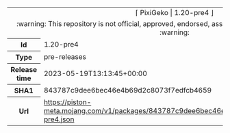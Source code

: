 <html><table>
<tr><td colspan="2" align="center"><img width="0" height="0"><br/>⌈ PixiGeko | 1.20-pre4 ⌋<br/><img width="0" height="0"></td></tr>
<tr><td colspan="2" align="center"><img width="0" height="0"><br/>
:warning: This repository is not official, approved, endorsed, associated or connected with Mojang :warning:
<br/><img width="0" height="0"></td></tr>
<tr><th>Id</th><td>1.20-pre4</td></tr>
<tr><th>Type</th><td>pre-releases</td></tr>
<tr><th>Release time</th><td>2023-05-19T13:13:45+00:00</td></tr>
<tr><th>SHA1</th><td>843787c9dee6bec46e4b69d2c8073f7edfcb4659</td></tr>
<tr><th>Url</th><td><a href="https://piston-meta.mojang.com/v1/packages/843787c9dee6bec46e4b69d2c8073f7edfcb4659/1.20-pre4.json">https://piston-meta.mojang.com/v1/packages/843787c9dee6bec46e4b69d2c8073f7edfcb4659/1.20-pre4.json</a></td></tr>